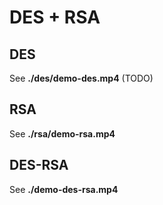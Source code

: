 # DES + RSA

## DES 
See **./des/demo-des.mp4** (TODO)

## RSA 
See **./rsa/demo-rsa.mp4**

## DES-RSA
See **./demo-des-rsa.mp4**
